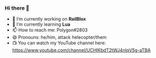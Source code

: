 ### Hi there 👋

- 🔭 I’m currently working on **RailBlox**
- 🌱 I’m currently learning **Lua**
- 📫 How to reach me: Polygon#2803
- 😄 Pronouns: he/him, attack helecopter/them
- 📺 You can watch my YouTube channel here: https://www.youtube.com/channel/UCHIKbdT2tWJ4nlqV5g-aTBA
